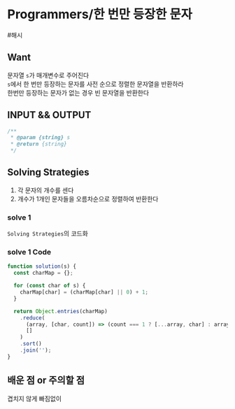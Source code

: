 # Programmers/한 번만 등장한 문자

#해시

## Want

문자열 `s`가 매개변수로 주어진다  
`s`에서 한 번만 등장하는 문자를 사전 순으로 정렬한 문자열을 반환하라  
한번만 등장하는 문자가 없는 경우 빈 문자열을 반환한다

## INPUT && OUTPUT

```js
/**
 * @param {string} s
 * @return {string}
 */
```

## Solving Strategies

1. 각 문자의 개수를 센다
2. 개수가 1개인 문자들을 오름차순으로 정렬하여 반환한다

### solve 1

`Solving Strategies`의 코드화

### solve 1 Code

```js
function solution(s) {
  const charMap = {};

  for (const char of s) {
    charMap[char] = (charMap[char] || 0) + 1;
  }

  return Object.entries(charMap)
    .reduce(
      (array, [char, count]) => (count === 1 ? [...array, char] : array),
      []
    )
    .sort()
    .join('');
}
```

## 배운 점 or 주의할 점

겹치지 않게 빠짐없이
